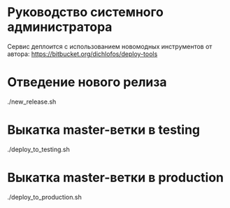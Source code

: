 Руководство системного администратора
=====================================

Сервис деплоится с использованием новомодных инструментов от автора:
https://bitbucket.org/dichlofos/deploy-tools


Отведение нового релиза
=======================

  ./new_release.sh


Выкатка master-ветки в testing
==============================

  ./deploy_to_testing.sh


Выкатка master-ветки в production
=================================

  ./deploy_to_production.sh


